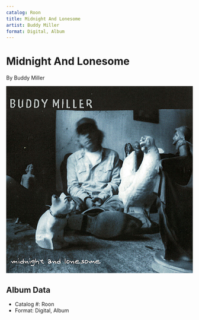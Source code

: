 ```yaml
---
catalog: Roon
title: Midnight And Lonesome
artist: Buddy Miller
format: Digital, Album
---
```


# Midnight And Lonesome

By Buddy Miller

![](../../assets/albumcovers/Buddy_Miller-Midnight_And_Lonesome.png)

## Album Data

- Catalog #: Roon
- Format: Digital, Album

